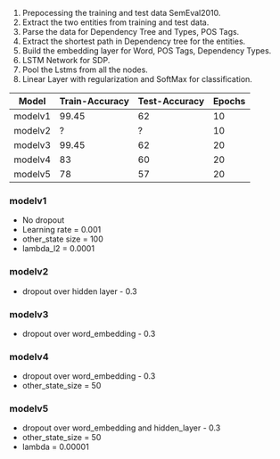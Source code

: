 1. Prepocessing the training and test data SemEval2010.
2. Extract the two entities from training and test data.
3. Parse the data for Dependency Tree and Types, POS Tags.
4. Extract the shortest path in Dependency tree for the entities.
5. Build the embedding layer for Word, POS Tags, Dependency Types.
6. LSTM Network for SDP.
7. Pool the Lstms from all the nodes.
8. Linear Layer with regularization and SoftMax for classification.



Model | Train-Accuracy | Test-Accuracy| Epochs
--- | --- | ---| ---
modelv1 | 99.45 | 62 | 10
modelv2 | ? | ? | 10
modelv3 | 99.45 | 62 | 20
modelv4 | 83 | 60 | 20
modelv5 | 78 | 57 | 20


### modelv1 
* No dropout 
* Learning rate = 0.001 
* other_state size = 100
* lambda_l2 = 0.0001

### modelv2 
* dropout over hidden layer - 0.3

### modelv3
* dropout over word_embedding - 0.3

### modelv4
* dropout over word_embedding - 0.3
* other_state_size = 50

### modelv5
* dropout over word_embedding and hidden_layer - 0.3
* other_state_size = 50
* lambda = 0.00001